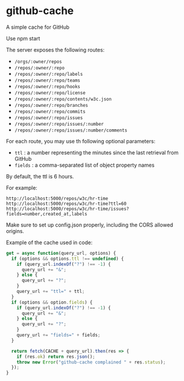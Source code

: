 # github-cache

A simple cache for GitHub

Use npm start

The server exposes the following routes:
- `/orgs/:owner/repos`
- `/repos/:owner/:repo`
- `/repos/:owner/:repo/labels`
- `/repos/:owner/:repo/teams`
- `/repos/:owner/:repo/hooks`
- `/repos/:owner/:repo/license`
- `/repos/:owner/:repo/contents/w3c.json`
- `/repos/:owner/:repo/branches`
- `/repos/:owner/:repo/commits`
- `/repos/:owner/:repo/issues`
- `/repos/:owner/:repo/issues/:number`
- `/repos/:owner/:repo/issues/:number/comments`

For each route, you may use th following optional parameters:
- `ttl` : a number representing the minutes since the last retrieval from GitHub
- `fields` : a comma-separated list of object property names

By default, the ttl is 6 hours.

For example:

    http://localhost:5000/repos/w3c/hr-time
    http://localhost:5000/repos/w3c/hr-time?ttl=60
    http://localhost:5000/repos/w3c/hr-time/issues?fields=number,created_at,labels

Make sure to set up config.json properly, including the CORS allowed origins.

Example of the cache used in code:

```js
get = async function(query_url, options) {
  if (options && options.ttl !== undefined) {
    if (query_url.indexOf("?") !== -1) {
      query_url += "&";
    } else {
      query_url += "?";
    }
    query_url += "ttl=" + ttl;
  }
  if (options && option.fields) {
    if (query_url.indexOf("?") !== -1) {
      query_url += "&";
    } else {
      query_url += "?";
    }
    query_url += "fields=" + fields;
  }

  return fetch(CACHE + query_url).then(res => {
    if (res.ok) return res.json();
    throw new Error("github-cache complained " + res.status);
  });
}
```
